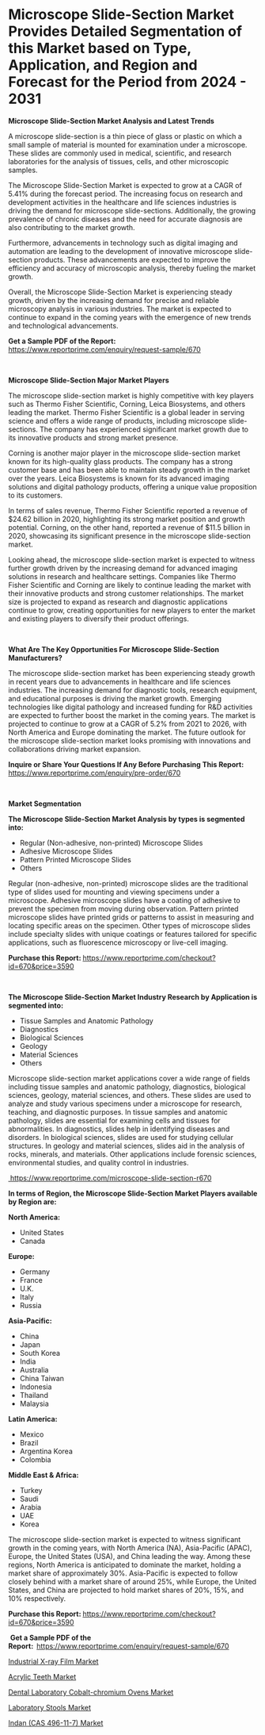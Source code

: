 <p><h1>Microscope Slide-Section Market Provides Detailed Segmentation of this Market based on Type, Application, and Region and Forecast for the Period from 2024 - 2031</h1></p><p><strong>Microscope Slide-Section Market Analysis and Latest Trends</strong></p>
<p><p>A microscope slide-section is a thin piece of glass or plastic on which a small sample of material is mounted for examination under a microscope. These slides are commonly used in medical, scientific, and research laboratories for the analysis of tissues, cells, and other microscopic samples.</p><p>The Microscope Slide-Section Market is expected to grow at a CAGR of 5.41% during the forecast period. The increasing focus on research and development activities in the healthcare and life sciences industries is driving the demand for microscope slide-sections. Additionally, the growing prevalence of chronic diseases and the need for accurate diagnosis are also contributing to the market growth.</p><p>Furthermore, advancements in technology such as digital imaging and automation are leading to the development of innovative microscope slide-section products. These advancements are expected to improve the efficiency and accuracy of microscopic analysis, thereby fueling the market growth.</p><p>Overall, the Microscope Slide-Section Market is experiencing steady growth, driven by the increasing demand for precise and reliable microscopy analysis in various industries. The market is expected to continue to expand in the coming years with the emergence of new trends and technological advancements.</p></p>
<p><strong>Get a Sample PDF of the Report:&nbsp;</strong> <a href="https://www.reportprime.com/enquiry/request-sample/670">https://www.reportprime.com/enquiry/request-sample/670</a></p>
<p>&nbsp;</p>
<p><strong>Microscope Slide-Section Major Market Players</strong></p>
<p><p>The microscope slide-section market is highly competitive with key players such as Thermo Fisher Scientific, Corning, Leica Biosystems, and others leading the market. Thermo Fisher Scientific is a global leader in serving science and offers a wide range of products, including microscope slide-sections. The company has experienced significant market growth due to its innovative products and strong market presence. </p><p>Corning is another major player in the microscope slide-section market known for its high-quality glass products. The company has a strong customer base and has been able to maintain steady growth in the market over the years. Leica Biosystems is known for its advanced imaging solutions and digital pathology products, offering a unique value proposition to its customers.</p><p>In terms of sales revenue, Thermo Fisher Scientific reported a revenue of $24.62 billion in 2020, highlighting its strong market position and growth potential. Corning, on the other hand, reported a revenue of $11.5 billion in 2020, showcasing its significant presence in the microscope slide-section market.</p><p>Looking ahead, the microscope slide-section market is expected to witness further growth driven by the increasing demand for advanced imaging solutions in research and healthcare settings. Companies like Thermo Fisher Scientific and Corning are likely to continue leading the market with their innovative products and strong customer relationships. The market size is projected to expand as research and diagnostic applications continue to grow, creating opportunities for new players to enter the market and existing players to diversify their product offerings.</p></p>
<p>&nbsp;</p>
<p><strong>What Are The Key Opportunities For Microscope Slide-Section Manufacturers?</strong></p>
<p><p>The microscope slide-section market has been experiencing steady growth in recent years due to advancements in healthcare and life sciences industries. The increasing demand for diagnostic tools, research equipment, and educational purposes is driving the market growth. Emerging technologies like digital pathology and increased funding for R&D activities are expected to further boost the market in the coming years. The market is projected to continue to grow at a CAGR of 5.2% from 2021 to 2026, with North America and Europe dominating the market. The future outlook for the microscope slide-section market looks promising with innovations and collaborations driving market expansion.</p></p>
<p><strong>Inquire or Share Your Questions If Any Before Purchasing This Report:</strong> <a href="https://www.reportprime.com/enquiry/pre-order/670">https://www.reportprime.com/enquiry/pre-order/670</a></p>
<p>&nbsp;</p>
<p><strong>Market Segmentation</strong></p>
<p><strong>The Microscope Slide-Section Market Analysis by types is segmented into:</strong></p>
<p><ul><li>Regular (Non-adhesive, non-printed) Microscope Slides</li><li>Adhesive Microscope Slides</li><li>Pattern Printed Microscope Slides</li><li>Others</li></ul></p>
<p><p>Regular (non-adhesive, non-printed) microscope slides are the traditional type of slides used for mounting and viewing specimens under a microscope. Adhesive microscope slides have a coating of adhesive to prevent the specimen from moving during observation. Pattern printed microscope slides have printed grids or patterns to assist in measuring and locating specific areas on the specimen. Other types of microscope slides include specialty slides with unique coatings or features tailored for specific applications, such as fluorescence microscopy or live-cell imaging.</p></p>
<p><strong>Purchase this Report:&nbsp;</strong><a href="https://www.reportprime.com/checkout?id=670&price=3590">https://www.reportprime.com/checkout?id=670&price=3590</a></p>
<p>&nbsp;</p>
<p><strong>The Microscope Slide-Section Market Industry Research by Application is segmented into:</strong></p>
<p><ul><li>Tissue Samples and Anatomic Pathology</li><li>Diagnostics</li><li>Biological Sciences</li><li>Geology</li><li>Material Sciences</li><li>Others</li></ul></p>
<p><p>Microscope slide-section market applications cover a wide range of fields including tissue samples and anatomic pathology, diagnostics, biological sciences, geology, material sciences, and others. These slides are used to analyze and study various specimens under a microscope for research, teaching, and diagnostic purposes. In tissue samples and anatomic pathology, slides are essential for examining cells and tissues for abnormalities. In diagnostics, slides help in identifying diseases and disorders. In biological sciences, slides are used for studying cellular structures. In geology and material sciences, slides aid in the analysis of rocks, minerals, and materials. Other applications include forensic sciences, environmental studies, and quality control in industries.</p></p>
<p><a href="https://www.reportprime.com/microscope-slide-section-r670">&nbsp;https://www.reportprime.com/microscope-slide-section-r670</a></p>
<p><strong>In terms of Region, the Microscope Slide-Section Market Players available by Region are:</strong></p>
<p>
    <p> <strong> North America: </strong>
        <ul>
            <li>United States</li>
            <li>Canada</li>
        </ul>
        </p> 
    <p> <strong> Europe: </strong>
        <ul>
            <li>Germany</li>
            <li>France</li>
            <li>U.K.</li>
            <li>Italy</li>
            <li>Russia</li>
        </ul>
        </p> 
    <p> <strong> Asia-Pacific: </strong>
        <ul>
            <li>China</li>
            <li>Japan</li>
            <li>South Korea</li>
            <li>India</li>
            <li>Australia</li>
            <li>China Taiwan</li>
            <li>Indonesia</li>
            <li>Thailand</li>
            <li>Malaysia</li>
        </ul>
        </p> 
    <p> <strong> Latin America: </strong>
        <ul>
            <li>Mexico</li>
            <li>Brazil</li>
            <li>Argentina Korea</li>
            <li>Colombia</li>
        </ul>
        </p> 
    <p> <strong> Middle East & Africa: </strong>
        <ul>
            <li>Turkey</li>
            <li>Saudi</li>
            <li>Arabia</li>
            <li>UAE</li>
            <li>Korea</li>
        </ul>
    </p>
    </p>
<p><p>The microscope slide-section market is expected to witness significant growth in the coming years, with North America (NA), Asia-Pacific (APAC), Europe, the United States (USA), and China leading the way. Among these regions, North America is anticipated to dominate the market, holding a market share of approximately 30%. Asia-Pacific is expected to follow closely behind with a market share of around 25%, while Europe, the United States, and China are projected to hold market shares of 20%, 15%, and 10% respectively.</p></p>
<p><strong>Purchase this Report: </strong><a href="https://www.reportprime.com/checkout?id=670&price=3590">https://www.reportprime.com/checkout?id=670&price=3590</a></p>
<p>&nbsp;<strong>Get a Sample PDF of the Report:&nbsp;&nbsp;</strong><a href="https://www.reportprime.com/enquiry/request-sample/670">https://www.reportprime.com/enquiry/request-sample/670</a></p>
<p><strong></strong></p>
<p><p><a href="https://github.com/carolinehamilton5656/Market-Research-Report-List-1/blob/main/industrial-x-ray-film-market.md">Industrial X-ray Film Market</a></p><p><a href="https://medium.com/@warren.edmunds45645/acrylic-teeth-market-a-global-and-regional-analysis-focus-on-region-country-level-analysis-and-f6dde7d48383">Acrylic Teeth Market</a></p><p><a href="https://issuu.com/reportprime-2/docs/dental-laboratory-cobalt-chromium-o_9202cef3c34d12">Dental Laboratory Cobalt-chromium Ovens Market</a></p><p><a href="https://medium.com/@trameciabutler41/insights-into-the-laboratory-stools-market-market-players-market-size-geographical-regions-and-29365402a31a">Laboratory Stools Market</a></p><p><a href="https://github.com/edaunhshhs/Market-Research-Report-List-1/blob/main/indan-cas-496-11-7-market.md">Indan (CAS 496-11-7) Market</a></p></p>